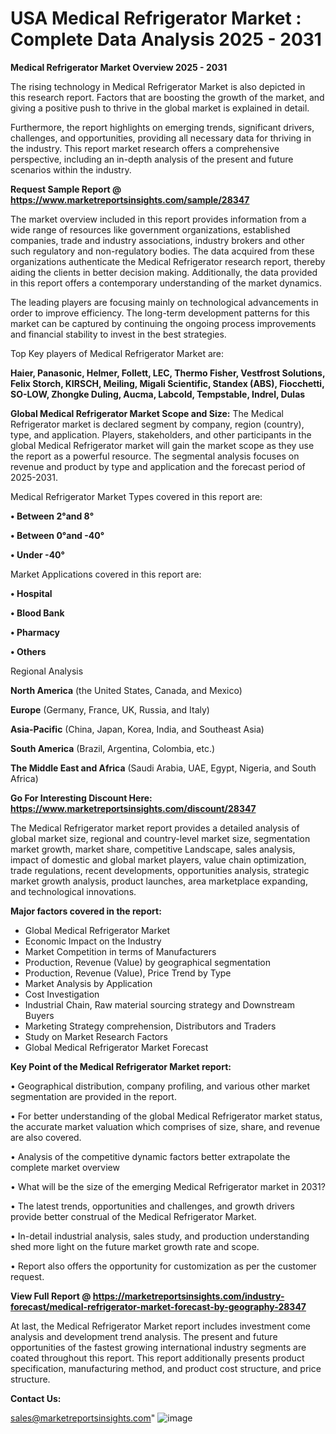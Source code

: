 # USA Medical Refrigerator Market : Complete Data Analysis 2025 - 2031

<Strong> Medical Refrigerator Market Overview 2025 - 2031</strong>

The rising technology in Medical Refrigerator Market is also depicted in this research report. Factors that are boosting the growth of the market, and giving a positive push to thrive in the global market is explained in detail.

Furthermore, the report highlights on emerging trends, significant drivers, challenges, and opportunities, providing all necessary data for thriving in the industry. This report market research offers a comprehensive perspective, including an in-depth analysis of the present and future scenarios within the industry.

<strong>Request Sample Report @ <a href=https://www.marketreportsinsights.com/sample/28347>https://www.marketreportsinsights.com/sample/28347</a></strong>

The market overview included in this report provides information from a wide range of resources like government organizations, established companies, trade and industry associations, industry brokers and other such regulatory and non-regulatory bodies. The data acquired from these organizations authenticate the Medical Refrigerator research report, thereby aiding the clients in better decision making. Additionally, the data provided in this report offers a contemporary understanding of the market dynamics.

The leading players are focusing mainly on technological advancements in order to improve efficiency. The long-term development patterns for this market can be captured by continuing the ongoing process improvements and financial stability to invest in the best strategies.

Top Key players of Medical Refrigerator Market are:

<strong>Haier, Panasonic, Helmer, Follett, LEC, Thermo Fisher, Vestfrost Solutions, Felix Storch, KIRSCH, Meiling, Migali Scientific, Standex (ABS), Fiocchetti, SO-LOW, Zhongke Duling, Aucma, Labcold, Tempstable, Indrel, Dulas</strong>

<strong><b>Global Medical Refrigerator Market Scope and Size:</b></strong>
The Medical Refrigerator market is declared segment by company, region (country), type, and application. Players, stakeholders, and other participants in the global Medical Refrigerator market will gain the market scope as they use the report as a powerful resource. The segmental analysis focuses on revenue and product by type and application and the forecast period of 2025-2031.

Medical Refrigerator Market Types covered in this report are:

<strong>• Between 2°and 8°

• Between 0°and -40°

• Under -40°</strong>

Market Applications covered in this report are:

<strong>• Hospital

• Blood Bank

• Pharmacy

• Others</strong> 

Regional Analysis

<strong>North America</strong> (the United States, Canada, and Mexico)

<strong>Europe</strong> (Germany, France, UK, Russia, and Italy)

<strong>Asia-Pacific</strong> (China, Japan, Korea, India, and Southeast Asia)

<strong>South America</strong> (Brazil, Argentina, Colombia, etc.)

<strong>The Middle East and Africa</strong> (Saudi Arabia, UAE, Egypt, Nigeria, and South Africa)

<strong>Go For Interesting Discount Here: <a href=https://www.marketreportsinsights.com/discount/28347>https://www.marketreportsinsights.com/discount/28347</a></strong>

The Medical Refrigerator market report provides a detailed analysis of global market size, regional and country-level market size, segmentation market growth, market share, competitive Landscape, sales analysis, impact of domestic and global market players, value chain optimization, trade regulations, recent developments, opportunities analysis, strategic market growth analysis, product launches, area marketplace expanding, and technological innovations.

<strong><b>Major factors covered in the report:</b></strong>
<ul>
  <li>Global Medical Refrigerator Market </li>
  <li>Economic Impact on the Industry</li>
  <li>Market Competition in terms of Manufacturers</li>
  <li>Production, Revenue (Value) by geographical segmentation</li>
  <li>Production, Revenue (Value), Price Trend by Type</li>
  <li>Market Analysis by Application</li>
  <li>Cost Investigation</li>
  <li>Industrial Chain, Raw material sourcing strategy and Downstream Buyers</li>
  <li>Marketing Strategy comprehension, Distributors and Traders</li>
  <li>Study on Market Research Factors</li>
  <li>Global Medical Refrigerator Market Forecast</li>
</ul>

<strong><b>Key Point of the Medical Refrigerator Market report:</b></strong>

• Geographical distribution, company profiling, and various other market segmentation are provided in the report.

• For better understanding of the global Medical Refrigerator market status, the accurate market valuation which comprises of size, share, and revenue are also covered.

• Analysis of the competitive dynamic factors better extrapolate the complete market overview

• What will be the size of the emerging Medical Refrigerator market in 2031?

• The latest trends, opportunities and challenges, and growth drivers provide better construal of the Medical Refrigerator Market.

• In-detail industrial analysis, sales study, and production understanding shed more light on the future market growth rate and scope.

• Report also offers the opportunity for customization as per the customer request.

<strong><b>View Full Report @ <a href=https://marketreportsinsights.com/industry-forecast/medical-refrigerator-market-forecast-by-geography-28347>https://marketreportsinsights.com/industry-forecast/medical-refrigerator-market-forecast-by-geography-28347</a></b></strong>


At last, the Medical Refrigerator Market report includes investment come analysis and development trend analysis. The present and future opportunities of the fastest growing international industry segments are coated throughout this report. This report additionally presents product specification, manufacturing method, and product cost structure, and price structure.

<strong>Contact Us:</strong>

sales@marketreportsinsights.com"
![image](https://github.com/user-attachments/assets/fc90eaf9-ffc0-417b-a6fa-cab297835256)
